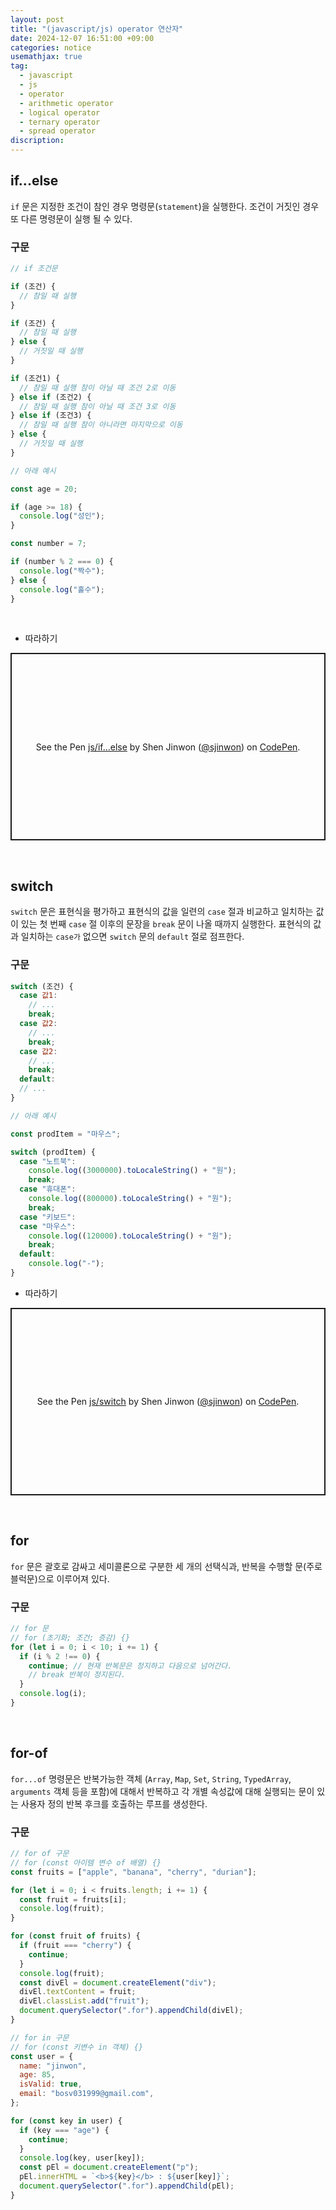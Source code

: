 ```yaml
---
layout: post
title: "(javascript/js) operator 연산자"
date: 2024-12-07 16:51:00 +09:00
categories: notice
usemathjax: true
tag:
  - javascript
  - js
  - operator
  - arithmetic operator
  - logical operator
  - ternary operator
  - spread operator
discription:
---
```


## if...else

`if` 문은 지정한 조건이 참인 경우 명령문(`statement`)을 실행한다. 조건이 거짓인 경우 또 다른 명령문이 실행 될 수 있다.

### 구문

```js
// if 조건문

if (조건) {
  // 참일 때 실행
}

if (조건) {
  // 참일 때 실행
} else {
  // 거짓일 때 실행
}

if (조건1) {
  // 참일 때 실행 참이 아닐 때 조건 2로 이동
} else if (조건2) {
  // 참일 때 실행 참이 아닐 때 조건 3로 이동
} else if (조건3) {
  // 참일 때 실행 참이 아니라면 마지막으로 이동
} else {
  // 거짓일 때 실행
}

// 아래 예시

const age = 20;

if (age >= 18) {
  console.log("성인");
}

const number = 7;

if (number % 2 === 0) {
  console.log("짝수");
} else {
  console.log("홀수");
}
```

<br>

- 따라하기

<p class="codepen" data-height="300" data-default-tab="js,result" data-slug-hash="qEWZqpZ" data-pen-title="js/if...else" data-user="sjinwon" style="height: 300px; box-sizing: border-box; display: flex; align-items: center; justify-content: center; border: 2px solid; margin: 1em 0; padding: 1em;">
  <span>See the Pen <a href="https://codepen.io/sjinwon/pen/qEWZqpZ">
  js/if...else</a> by Shen Jinwon (<a href="https://codepen.io/sjinwon">@sjinwon</a>)
  on <a href="https://codepen.io">CodePen</a>.</span>
</p>
<script async src="https://cpwebassets.codepen.io/assets/embed/ei.js"></script>

<br>

## switch

`switch` 문은 표현식을 평가하고 표현식의 값을 일련의 `case` 절과 비교하고 일치하는 값이 있는 첫 번째 `case` 절 이후의 문장을 `break` 문이 나올 때까지 실행한다. 표현식의 값과 일치하는 `case가` 없으면 `switch` 문의 `default` 절로 점프한다.

### 구문

```js
switch (조건) {
  case 값1:
    // ...
    break;
  case 값2:
    // ...
    break;
  case 값2:
    // ...
    break;
  default:
  // ...
}

// 아래 예시

const prodItem = "마우스";

switch (prodItem) {
  case "노트북":
    console.log((3000000).toLocaleString() + "원");
    break;
  case "휴대폰":
    console.log((800000).toLocaleString() + "원");
    break;
  case "키보드":
  case "마우스":
    console.log((120000).toLocaleString() + "원");
    break;
  default:
    console.log("-");
}
```

- 따라하기

<p class="codepen" data-height="300" data-default-tab="js,result" data-slug-hash="QwLNGQJ" data-pen-title="js/switch" data-user="sjinwon" style="height: 300px; box-sizing: border-box; display: flex; align-items: center; justify-content: center; border: 2px solid; margin: 1em 0; padding: 1em;">
  <span>See the Pen <a href="https://codepen.io/sjinwon/pen/QwLNGQJ">
  js/switch</a> by Shen Jinwon (<a href="https://codepen.io/sjinwon">@sjinwon</a>)
  on <a href="https://codepen.io">CodePen</a>.</span>
</p>
<script async src="https://cpwebassets.codepen.io/assets/embed/ei.js"></script>

<br>

## for

`for` 문은 괄호로 감싸고 세미콜론으로 구분한 세 개의 선택식과, 반복을 수행할 문(주로 블럭문)으로 이루어져 있다.

### 구문

```js
// for 문
// for (초기화; 조건; 증감) {}
for (let i = 0; i < 10; i += 1) {
  if (i % 2 !== 0) {
    continue; // 현재 반복문은 정지하고 다음으로 넘어간다.
    // break 반복이 정지된다.
  }
  console.log(i);
}
```

<br>

## for-of

`for...of` 명령문은 반복가능한 객체 (`Array`, `Map`, `Set`, `String`, `TypedArray`, `arguments` 객체 등을 포함)에 대해서 반복하고 각 개별 속성값에 대해 실행되는 문이 있는 사용자 정의 반복 후크를 호출하는 루프를 생성한다.

### 구문

```js
// for of 구문
// for (const 아이템 변수 of 배열) {}
const fruits = ["apple", "banana", "cherry", "durian"];

for (let i = 0; i < fruits.length; i += 1) {
  const fruit = fruits[i];
  console.log(fruit);
}

for (const fruit of fruits) {
  if (fruit === "cherry") {
    continue;
  }
  console.log(fruit);
  const divEl = document.createElement("div");
  divEl.textContent = fruit;
  divEl.classList.add("fruit");
  document.querySelector(".for").appendChild(divEl);
}

// for in 구문
// for (const 키변수 in 객체) {}
const user = {
  name: "jinwon",
  age: 85,
  isValid: true,
  email: "bosv031999@gmail.com",
};

for (const key in user) {
  if (key === "age") {
    continue;
  }
  console.log(key, user[key]);
  const pEl = document.createElement("p");
  pEl.innerHTML = `<b>${key}</b> : ${user[key]}`;
  document.querySelector(".for").appendChild(pEl);
}
```
